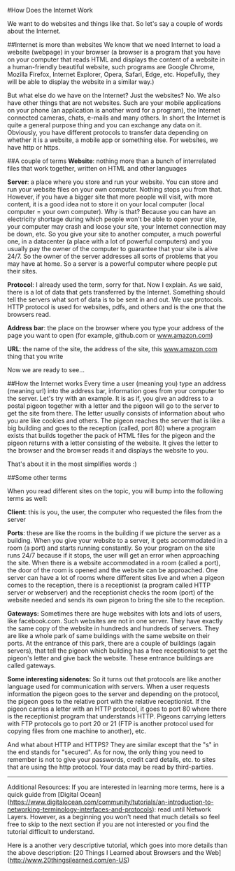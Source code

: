 #How Does the Internet Work

We want to do websites and things like that. So let's say a couple of words about the Internet. 

##Internet is more than websites
We know that we need Internet to load a website (webpage) in your browser (a browser is a program that you have on your computer that reads HTML and displays the content of a website in a human-friendly beautiful website, such programs are Google Chrome, Mozilla Firefox, Internet Explorer, Opera, Safari, Edge, etc. Hopefully, they will be able to display the website in a similar way.) 

But what else do we have on the Internet? Just the websites? No. We also have other things that are not websites. Such are your mobile applications on your phone (an application is another word for a program), the Internet connected cameras, chats, e-mails and many others. In short the Internet is quite a general purpose thing and you can exchange any data on it. Obviously, you have different protocols to transfer data depending on whether it is a website, a mobile app or something else. For websites, we have http or https. 

##A couple of terms
**Website**: nothing more than a bunch of interrelated files that work together, written on HTML and other languages

**Server**: a place where you store and run your website. You can store and run your website files on your own computer. Nothing stops you from that. However, if you have a bigger site that more people will visit, with more content, it is a good idea not to store it on your local computer (local computer = your own computer). Why is that? Because you can have an electricity shortage during which people won't be able to open your site, your computer may crash and loose your site, your Internet connection may be down, etc. So you give your site to another computer, a much powerful one, in a datacenter (a place with a lot of powerful computers) and you usually pay the owner of the computer to guarantee that your site is alive 24/7. So the owner of the server addresses all sorts of problems that you may have at home. So a server is a powerful computer where people put their sites. 

**Protocol**: I already used the term, sorry for that. Now I explain. As we said, there is a lot of data that gets transferred by the Internet. Something should tell the servers what sort of data is to be sent in and out. We use protocols. HTTP protocol is used for websites, pdfs, and others and is the one that the browsers read. 

**Address bar**: the place on the browser where you type your address of the page you want to open (for example, github.com or www.amazon.com)

**URL**: the name of the site, the address of the site, this www.amazon.com thing that you write 

Now we are ready to see...

##How the Internet works
Every time a user (meaning you) type an address (meaning url) into the address bar, information goes from your computer to the server. Let's try with an example. It is as if, you give an address to a postal pigeon together with a letter and the pigeon will go to the server to get the site from there. The letter usually consists of information about who you are like cookies and others. The pigeon reaches the server that is like a big building and goes to the reception (called, port 80) where a program exists that builds together the pack of HTML files for the pigeon and the pigeon returns with a letter consisting of the website. It gives the letter to the browser and the browser reads it and displays the website to you. 

That's about it in the most simplifies words :) 

##Some other terms

When you read different sites on the topic, you will bump into the following terms as well: 

**Client**: this is you, the user, the computer who requested the files from the server

**Ports**: these are like the rooms in the building if we picture the server as a building. When you give your website to a server, it gets accommodated in a room (a port) and starts running constantly. So your program on the site runs 24/7 because if it stops, the user will get an error when approaching the site. When there is a website accommodated in a room (called a port), the door of the room is opened and the website can be approached. One server can have a lot of rooms where different sites live and when a pigeon comes to the reception, there is a receptionist (a program called HTTP server or webserver) and the receptionist checks the room (port) of the website needed and sends its own pigeon to bring the site to the reception. 

**Gateways:** Sometimes there are huge websites with lots and lots of users, like facebook.com. Such websites are not in one server. They have exactly the same copy of the website in hundreds and hundreds of servers. They are like a whole park of same buildings with the same website on their ports. At the entrance of this park, there are a couple of buildings (again servers), that tell the pigeon which building has a free receptionist to get the pigeon's letter and give back the website. These entrance buildings are called gateways. 

**Some interesting sidenotes:** 
So it turns out that protocols are like another language used for communication with servers. When a user requests information the pigeon goes to the server and depending on the protocol, the pigeon goes to the relative port with the relative receptionist. If the pigeon carries a letter with an HTTP protocol, it goes to port 80 where there is the receptionist program that understands HTTP. Pigeons carrying letters with FTP protocols go to port 20 or 21 (FTP is another protocol used for copying files from one machine to another), etc. 

And what about HTTP and HTTPS? They are similar except that the "s" in the end stands for "secured". As for now, the only thing you need to remember is not to give your passwords, credit card details, etc. to sites that are using the http protocol. Your data may be read by third-parties. 

 ***
Additional Resources: If you are interested in learning more terms, here is a quick guide from [Digital Ocean] (https://www.digitalocean.com/community/tutorials/an-introduction-to-networking-terminology-interfaces-and-protocols): read until Network Layers. However, as a beginning you won't need that much details so feel free to skip to the next section if you are not interested or you find the tutorial difficult to understand. 

Here is a another very descriptive tutorial, which goes into more details than the above description: [20 Things I Learned about Browsers and the Web] (http://www.20thingsilearned.com/en-US)
